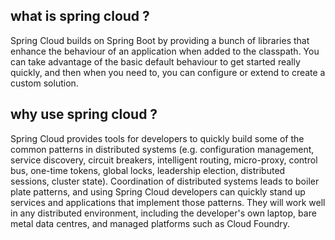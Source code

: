 ## what is spring cloud ?
Spring Cloud builds on Spring Boot by providing a bunch of libraries that enhance the behaviour of an application when added to the classpath. You can take advantage of the basic default behaviour to get started really quickly, and then when you need to, you can configure or extend to create a custom solution.

## why use spring cloud ?
Spring Cloud provides tools for developers to quickly build some of the common patterns in distributed systems (e.g. configuration management, service discovery, circuit breakers, intelligent routing, micro-proxy, control bus, one-time tokens, global locks, leadership election, distributed sessions, cluster state). Coordination of distributed systems leads to boiler plate patterns, and using Spring Cloud developers can quickly stand up services and applications that implement those patterns. They will work well in any distributed environment, including the developer's own laptop, bare metal data centres, and managed platforms such as Cloud Foundry.